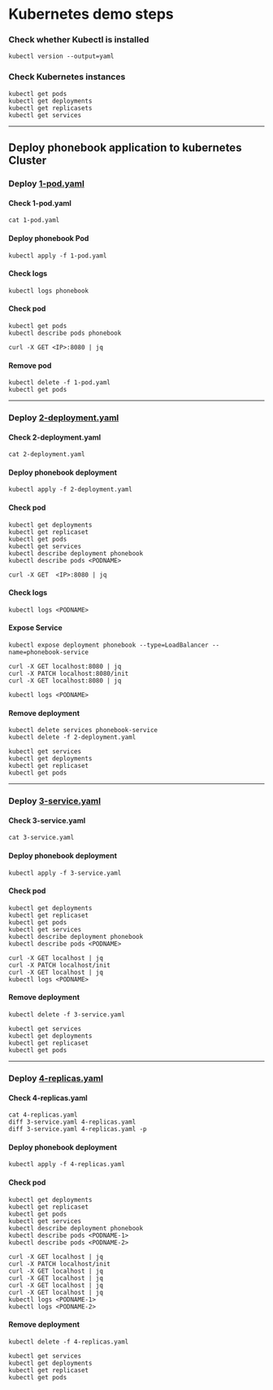 # Kubernetes demo steps

### Check whether Kubectl is installed

```
kubectl version --output=yaml
```
### Check Kubernetes instances

```
kubectl get pods
kubectl get deployments
kubectl get replicasets
kubectl get services
```
---
## Deploy phonebook application to kubernetes Cluster

### Deploy [1-pod.yaml](1-pod.yaml)

#### Check 1-pod.yaml

```
cat 1-pod.yaml
```

#### Deploy phonebook Pod

```
kubectl apply -f 1-pod.yaml
```

#### Check logs

```
kubectl logs phonebook
```

#### Check pod

```
kubectl get pods
kubectl describe pods phonebook

curl -X GET <IP>:8080 | jq
```

#### Remove pod

```
kubectl delete -f 1-pod.yaml
kubectl get pods
```
---
### Deploy [2-deployment.yaml](2-deployment.yaml)

#### Check 2-deployment.yaml

```
cat 2-deployment.yaml
```

#### Deploy phonebook deployment

```
kubectl apply -f 2-deployment.yaml
```

#### Check pod

```
kubectl get deployments
kubectl get replicaset
kubectl get pods
kubectl get services
kubectl describe deployment phonebook
kubectl describe pods <PODNAME>

curl -X GET  <IP>:8080 | jq
```

#### Check logs

```
kubectl logs <PODNAME>
```

#### Expose Service 

```
kubectl expose deployment phonebook --type=LoadBalancer --name=phonebook-service

curl -X GET localhost:8080 | jq
curl -X PATCH localhost:8080/init
curl -X GET localhost:8080 | jq

kubectl logs <PODNAME>
```

#### Remove deployment

```
kubectl delete services phonebook-service
kubectl delete -f 2-deployment.yaml

kubectl get services
kubectl get deployments
kubectl get replicaset
kubectl get pods
```
---
### Deploy [3-service.yaml](3-service.yaml)

#### Check 3-service.yaml

```
cat 3-service.yaml
```

#### Deploy phonebook deployment

```
kubectl apply -f 3-service.yaml
```

#### Check pod

```
kubectl get deployments
kubectl get replicaset
kubectl get pods
kubectl get services
kubectl describe deployment phonebook
kubectl describe pods <PODNAME>

curl -X GET localhost | jq
curl -X PATCH localhost/init
curl -X GET localhost | jq
kubectl logs <PODNAME>
```

#### Remove deployment

```
kubectl delete -f 3-service.yaml

kubectl get services
kubectl get deployments
kubectl get replicaset
kubectl get pods
```
---
### Deploy [4-replicas.yaml](4-replicas.yaml)

#### Check 4-replicas.yaml

```
cat 4-replicas.yaml
diff 3-service.yaml 4-replicas.yaml
diff 3-service.yaml 4-replicas.yaml -p
```

#### Deploy phonebook deployment

```
kubectl apply -f 4-replicas.yaml
```

#### Check pod

```
kubectl get deployments
kubectl get replicaset
kubectl get pods
kubectl get services
kubectl describe deployment phonebook
kubectl describe pods <PODNAME-1>
kubectl describe pods <PODNAME-2>

curl -X GET localhost | jq
curl -X PATCH localhost/init
curl -X GET localhost | jq
curl -X GET localhost | jq
curl -X GET localhost | jq
curl -X GET localhost | jq
kubectl logs <PODNAME-1>
kubectl logs <PODNAME-2>
```

#### Remove deployment

```
kubectl delete -f 4-replicas.yaml

kubectl get services
kubectl get deployments
kubectl get replicaset
kubectl get pods
```
